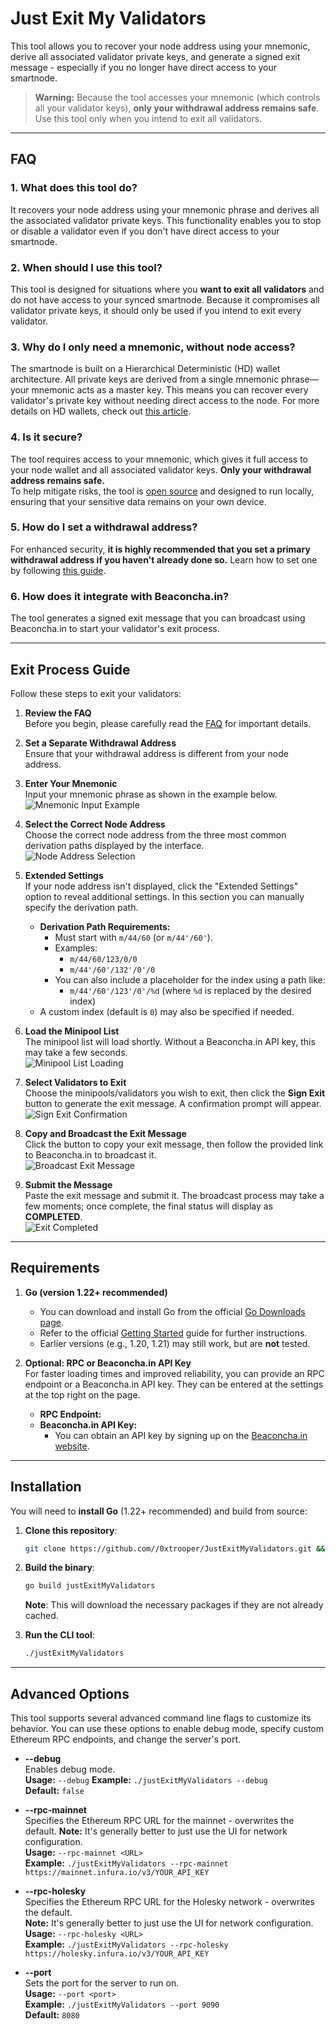 # Just Exit My Validators

This tool allows you to recover your node address using your mnemonic, derive all associated validator private keys, and generate a signed exit message - especially if you no longer have direct access to your smartnode.

> **Warning:** Because the tool accesses your mnemonic (which controls all your validator keys), **only your withdrawal address remains safe**. Use this tool only when you intend to exit all validators.

---

## FAQ

### 1. What does this tool do?
It recovers your node address using your mnemonic phrase and derives all the associated validator private keys. This functionality enables you to stop or disable a validator even if you don't have direct access to your smartnode.

### 2. When should I use this tool?
This tool is designed for situations where you **want to exit all validators** and do not have access to your synced smartnode. Because it compromises all validator private keys, it should only be used if you intend to exit every validator.

### 3. Why do I only need a mnemonic, without node access?
The smartnode is built on a Hierarchical Deterministic (HD) wallet architecture. All private keys are derived from a single mnemonic phrase—your mnemonic acts as a master key. This means you can recover every validator's private key without needing direct access to the node. For more details on HD wallets, check out [this article](https://medium.com/@blainemalone01/hd-wallets-why-hardened-derivation-matters-89efcdc71671).

### 4. Is it secure?
The tool requires access to your mnemonic, which gives it full access to your node wallet and all associated validator keys. **Only your withdrawal address remains safe.**  
To help mitigate risks, the tool is [open source](https://github.com/0xtrooper/JustExitMyValidators) and designed to run locally, ensuring that your sensitive data remains on your own device.

### 5. How do I set a withdrawal address?
For enhanced security, **it is highly recommended that you set a primary withdrawal address if you haven't already done so.** Learn how to set one by following [this guide](https://docs.rocketpool.net/guides/node/prepare-node#setting-your-primary-withdrawal-address).

### 6. How does it integrate with Beaconcha.in?
The tool generates a signed exit message that you can broadcast using Beaconcha.in to start your validator's exit process.

---

## Exit Process Guide

Follow these steps to exit your validators:

1. **Review the FAQ**  
   Before you begin, please carefully read the [FAQ](#faq) for important details.

2. **Set a Separate Withdrawal Address**  
   Ensure that your withdrawal address is different from your node address.

3. **Enter Your Mnemonic**  
   Input your mnemonic phrase as shown in the example below.  
   ![Mnemonic Input Example](/images/enterMnemonic.png)

4. **Select the Correct Node Address**  
   Choose the correct node address from the three most common derivation paths displayed by the interface.  
   ![Node Address Selection](/images/confirmNodeAddress.png)

5. **Extended Settings**  
   If your node address isn't displayed, click the "Extended Settings" option to reveal additional settings. In this section you can manually specify the derivation path.  
   - **Derivation Path Requirements:**  
     - Must start with `m/44/60` (or `m/44'/60'`).  
     - Examples:  
       - `m/44/60/123/0/0`  
       - `m/44'/60'/132'/0'/0`  
     - You can also include a placeholder for the index using a path like:  
       - `m/44'/60'/123'/0'/%d` (where `%d` is replaced by the desired index)  
   - A custom index (default is `0`) may also be specified if needed.

6. **Load the Minipool List**  
   The minipool list will load shortly. Without a Beaconcha.in API key, this may take a few seconds.  
   ![Minipool List Loading](/images/minipoolList.png)

7. **Select Validators to Exit**  
   Choose the minipools/validators you wish to exit, then click the **Sign Exit** button to generate the exit message. A confirmation prompt will appear.  
   ![Sign Exit Confirmation](/images/confirmExit.png)

8. **Copy and Broadcast the Exit Message**  
   Click the button to copy your exit message, then follow the provided link to Beaconcha.in to broadcast it.  
   ![Broadcast Exit Message](/images/submitExit.png)

9. **Submit the Message**  
   Paste the exit message and submit it. The broadcast process may take a few moments; once complete, the final status will display as **COMPLETED**.  
   ![Exit Completed](/images/broadcastCompleted.png)

---

## Requirements

1. **Go (version 1.22+ recommended)**
    - You can download and install Go from the official [Go Downloads page](https://go.dev/dl/).  
    - Refer to the official [Getting Started](https://go.dev/doc/install) guide for further instructions.  
    - Earlier versions (e.g., 1.20, 1.21) may still work, but are **not** tested.

2. **Optional: RPC or Beaconcha.in API Key**  
    For faster loading times and improved reliability, you can provide an RPC endpoint or a Beaconcha.in API key. They can be entered at the settings at the top right on the page.
    - **RPC Endpoint:**  
    - **Beaconcha.in API Key:**  
        - You can obtain an API key by signing up on the [Beaconcha.in website](https://beaconcha.in). 


---

## Installation

You will need to **install Go** (1.22+ recommended) and build from source:

1. **Clone this repository**:

    ```bash
    git clone https://github.com//0xtrooper/JustExitMyValidators.git && cd JustExitMyValidators    
    ```

2. **Build the binary**:

    ```bash
    go build justExitMyValidators
    ```

    **Note**: This will download the necessary packages if they are not already cached.

3. **Run the CLI tool**:

    ```bash
    ./justExitMyValidators
    ``` 

---

## Advanced Options

This tool supports several advanced command line flags to customize its behavior. You can use these options to enable debug mode, specify custom Ethereum RPC endpoints, and change the server's port.

- **--debug**  
  Enables debug mode.  
  **Usage:** `--debug`
  **Example:** `./justExitMyValidators --debug`  
  **Default:** `false`

- **--rpc-mainnet**  
  Specifies the Ethereum RPC URL for the mainnet - overwrites the default.
  **Note:** It's generally better to just use the UI for network configuration.  
  **Usage:** `--rpc-mainnet <URL>`  
  **Example:** `./justExitMyValidators --rpc-mainnet https://mainnet.infura.io/v3/YOUR_API_KEY`

- **--rpc-holesky**  
  Specifies the Ethereum RPC URL for the Holesky network - overwrites the default.  
  **Note:** It's generally better to just use the UI for network configuration.  
  **Usage:** `--rpc-holesky <URL>`  
  **Example:** `./justExitMyValidators --rpc-holesky https://holesky.infura.io/v3/YOUR_API_KEY`

- **--port**  
  Sets the port for the server to run on.  
  **Usage:** `--port <port>`  
  **Example:** `./justExitMyValidators --port 9090`  
  **Default:** `8080`